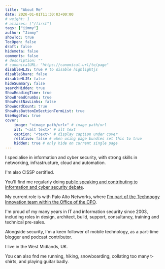 ```yaml
---
title: "About Me"
date: 2020-01-01T11:30:03+00:00
# weight: 1
# aliases: ["/first"]
tags: ["jimmy"]
author: "Jimmy"
showToc: true
TocOpen: false
draft: false
hidemeta: false
comments: false
# description: ""
# canonicalURL: "https://canonical.url/to/page"
disableHLJS: true # to disable highlightjs
disableShare: false
disableHLJS: false
hideSummary: false
searchHidden: true
ShowReadingTime: true
ShowBreadCrumbs: true
ShowPostNavLinks: false
ShowWordCount: true
ShowRssButtonInSectionTermList: true
UseHugoToc: true
cover:
    image: "<image path/url>" # image path/url
    alt: "<alt text>" # alt text
    caption: "<text>" # display caption under cover
    relative: false # when using page bundles set this to true
    hidden: true # only hide on current single page
---
```


I specialise in information and cyber security, with strong skills in networking, infrastructure, cloud and automation.

I'm also CISSP certified.

You'll find me regularly doing [public speaking and contributing to information and cyber security debate](/posts/public-stuff).

My current role is with Palo Alto Networks, where [I'm part of the Technoogy Innovation team within the Office of the CPO](https://www.linkedin.com/in/hollandj).

I'm proud of my many years in IT and information security since 2003, including roles in design, architect, build, support, consultancy, training and technical pre-sales.

Alongside security, I'm a keen follower of mobile technology, as a part-time blogger and podcast contributor.

I live in the West Midlands, UK.

You can also fnd me running, hiking, snowboarding, collating too many t-shirts, and playing guitar badly.
